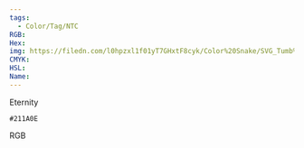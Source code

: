```yaml
---
tags:
  - Color/Tag/NTC
RGB:
Hex:
img: https://filedn.com/l0hpzxl1f01yT7GHxtF8cyk/Color%20Snake/SVG_Tumb%20Mass%20No%20Name/211A0E.svg
CMYK:
HSL:
Name:
---
```

Eternity
```palette
#211A0E
```
RGB
